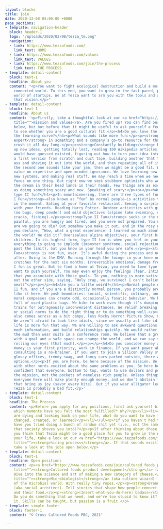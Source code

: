 ```yaml
---
layout: blocks
title: join
date: 2020-12-08 08:00:00 +0000
page_sections:
- template: navigation-header
  block: header-1
  logo: "/uploads/2020/02/08/tezza_tm.png"
  navigation:
  - link: https://www.tezzafoods.com/
    link_text: HOME
  - link: https://www.tezzafoods.com/values
    link_text: VALUES
  - link: https://www.tezzafoods.com/join/the-process
    link_text: THE PROCESS
- template: detail-content
  block: text-1
  headline: About you
  content: "<p>You want to fight ecological destruction and build a more thoughtful,
    connected world. To this end, you want to grow in the fast-paced, passion-driven
    world of startups. We at Tezza want to arm you with the tools and agency to create
    that vision.</p>"
- template: detail-content
  block: text-1
  headline: About us
  content: '<p>Firstly, take a thoughtful look at our <a href="https://www.tezzafoods.com/values"
    title="">mission and values</a>. Are you fired up? You can find our open positions
    below, but but before that it might be useful to ask yourself a few questions
    to see whether you are a good cultural fit.</p><h4>Do you love the steep end of
    the learning curve?</h4><p>What sounds like more fun:</p><p><strong>Being the
    expert</strong> in something and a company’s go-to resource for that thing. You
    crush it all day long.</p><p><strong>Constantly building</strong> by scheming
    up new ideas, getting totally lost, reading 100 Wikipedia articles that you never
    would have guessed existed, figuring out how to turn your idea into reality, making
    a first version from scratch and duct tape, building another that totally kicks
    ass and shoving it out into the world, and then repeating all of it.</p><p>If
    the second one sounds like your jam, then we might be a good fit. We put equal
    value on expertise and open-minded ignorance. We love learning new topics, building
    new systems, and making real stuff. We may reach a time when we need experts to
    focus on one thing. But right now we seek stubborn optimists who won’t stop until
    the dream in their head lands in their hands. Few things are as exciting to us
    as doing something scary and new. Speaking of scary:</p><p></p><h4>Do you love
    type II fun?</h4><p>In mountaineering, there are three types of fun:</p><p><strong>Type
    I Fun</strong>—also known as “fun” by normal people—is activities that are fun
    in the moment. Eating at your favorite restaurant. Seeing a surprise hit movie
    with your friends. Reading Harry Potter. Outdoor activities with great conditions
    (no bugs, deep powder) and mild objectives (alpine lake swimming, climbing hand
    cracks, fishing).</p><p><strong>Type II Fun</strong> sucks in the moment. It is
    painful, you are hungry and tired, and you were not prepared. You might die. Shit,
    are we going to die? But somehow you make it out, and in the rosy glow of hindsight
    you declare, “Wow, what a great experience! I learned so much about myself and
    the world! We did it!” Overzealous alpine objectives, your first breakup, having
    children. In its highest form, type II fun is when you feel in your heart like
    everything is going to implode (imposter syndrome, social rejection, pushing yourself
    past the limit), but you know in your head you are safe.</p><p><strong>Type III
    Fun</strong> is not fun, ever. It’s awful during the process and never redeeming
    after. Going to the DMV. Running through the twinge in your knee only to be in
    crutches for the next six months. Irreversible emotional damage from trauma. Avoid.</p><p>Type
    I fun is great. But to find a home at Tezza, you need to love type II fun. You
    want to push yourself. You may even enjoy the feelings (fear, intimidation, tears)
    that you associate with these goals. To you, nothing is more satisfying than coming
    out the other side, saying, “Holy crap, we survived! I can’t believe it! What’s
    next?”</p><p></p><h4>Are you a little weird?</h4><p>Normal people don’t like type
    II fun, and if you are a distinctly normal person, you probably aren’t going to
    like it here. We push boundaries: social, scientific, culinary, and more. Our
    moral compasses can create odd, occasionally fanatic behavior. We have drawers
    full of used plastic bags. We bike to work even though it’s dumping rain. We take
    trains for outrageously inconvenient distances. We relish breaking traditions
    or social norms to do the right thing or to do something well.</p><p>Our weirdness
    also comes across as a bit campy, less Rocky Horror Picture Show, more summer-campy/band-campy.
    We aren’t afraid to look like idiots, since we usually act like idiots because
    life is more fun that way. We are willing to ask awkward questions, share too
    much information, and build relationships quickly. We would rather play tag in
    the mud than wear suits in a conference room. We believe that a group of people
    with a goal and a safe space can change the world, and we can say that without
    rolling our eyes (that much).</p><p></p><h4>Do you consider money and power by-products?</h4><p>If
    money is your first priority, work in finance. If you want power above all, management
    consulting is a no-brainer. If you want to join a Silicon Valley startup with
    glossy offices, trendy swag, and fancy cars parked outside, there are many great
    options.</p><p>If you are here, be here because of the mission. Be here to work
    with other nerds excited about the same problems as you. Be here because you feel
    confident that everyone, bottom to top, wants to use dollars and power to fulfill
    the mission, not the pockets of nameless rich people. Unless things go to crap,
    everyone here will make plenty enough money, and we don’t abstain from things
    that bring us joy (savor every bite). But if you wear alligator leather shoes,
    Tezza is probably a bad fit.</p>'
- template: detail-content
  block: text-1
  headline: The Process
  content: <p>Before you apply for any positions, first ask yourself big questions:</p><ul><li><p>In
    which moments have you felt the most fulfilled?* Why?</p></li><li><p>When you
    are dying and looking back on your life, what do you want to have felt, done,
    changed, created, or learned?</p></li></ul><p>*If you haven't had those moments,
    have you tried doing a bunch of random shit yet (i.e., not the same-same path
    that society shoves you into)?</p><p>If after thinking about those questions,
    you think that Tezza might be a good place for you to grow in the next stage of
    your life, take a look at our <a href="https://www.tezzafoods.com/join/the-process"
    title=""><strong>hiring process</strong></a>. If that sounds exciting to you,
    take a look at the jobs open below.</p>
- template: detail-content
  block: text-1
  headline: Open positions
  content: <p><a href="https://www.tezzafoods.com/join/cultured_foods_product_development"
    title=""><strong>Cultured foods product development</strong></a> (aka cheese master).
    Dive into the science and art of making a new category of cheese.</p><p><a href="https://www.tezzafoods.com/join/microbiologist"
    title=""><strong>Microbiologist</strong></a> (aka culture wizard). Lasso the diversity
    of the microbial world. With really tiny ropes.</p><p><strong>Brand creator</strong>
    (aka social architect). Tell stories that shape how people connect to each other
    and their food.</p><p><strong>[Insert-what-you-do-here] badass</strong> (aka I-will-smash-down-this-door).
    Do you do something that we need, and we're too stupid to know it? Tell us about
    it. Skills can be taught, but passion is a fruit.</p>
- template: simple-footer
  block: footer-1
  content: "© Cross Cultured Foods PBC, 2021"

---
```

